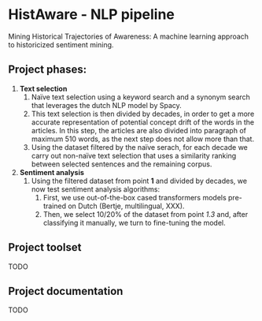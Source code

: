 # HistAware - NLP pipeline

Mining Historical Trajectories of Awareness: A machine learning approach to historicized sentiment mining.

## Project phases:

1. **Text selection**
   1. Naïve text selection using a keyword search and a synonym search that leverages the dutch NLP model by Spacy.
   2. This text selection is then divided by decades, in order to get a more accurate representation of potential concept drift of the words in the articles. In this step, the articles are also divided into paragraph of maximum 510 words, as the next step does not allow more than that.
   3. Using the dataset filtered by the naïve serach, for each decade we carry out non-naïve text selection that uses a similarity ranking between selected sentences and the remaining corpus.
2. **Sentiment analysis**
   1. Using the filtered dataset from point **1** and divided by decades, we now test sentiment analysis algorithms:
      1. First, we use out-of-the-box cased transformers models pre-trained on Dutch (Bertje, multilingual, XXX).
      2. Then, we select 10/20% of the dataset from point _1.3_ and, after classifying it manually, we turn to fine-tuning the model.

## Project toolset

TODO

## Project documentation

TODO
